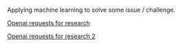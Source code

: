 Applying machine learning to solve some issue / challenge.

[Openai requests for research](https://web.archive.org/web/20190213165912/https://openai.com/requests-for-research/)

[Openai requests for research 2](https://openai.com/research/requests-for-research-2)

